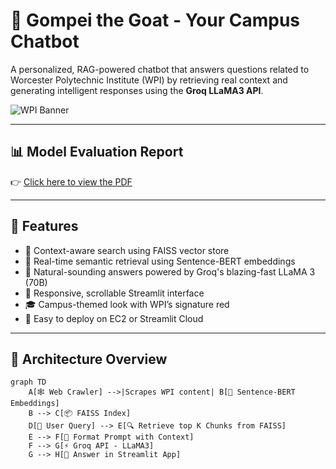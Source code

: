 # 🐐 Gompei the Goat - Your Campus Chatbot
 
 A personalized, RAG-powered chatbot that answers questions related to Worcester Polytechnic Institute (WPI) by retrieving real context and generating intelligent responses using the **Groq LLaMA3 API**.
 
 ![WPI Banner](assest/DSC_4712_PRINT.jpg)
 
 ---
 ## 📊 Model Evaluation Report

👉 [Click here to view the PDF](https://amitprajapati1978.github.io/WPI_CHAT_BOT/docs/MODELLING.pdf)

 ---
 ## 🚀 Features
 
 - 🔎 Context-aware search using FAISS vector store
 - 🧠 Real-time semantic retrieval using Sentence-BERT embeddings
 - 🤖 Natural-sounding answers powered by Groq's blazing-fast LLaMA 3 (70B)
 - 💬 Responsive, scrollable Streamlit interface
 - 🎓 Campus-themed look with WPI’s signature red
 - 🔧 Easy to deploy on EC2 or Streamlit Cloud
 
 ---
 
 ## 🧱 Architecture Overview
 
 ```mermaid
 graph TD
     A[🕸️ Web Crawler] -->|Scrapes WPI content| B[🧠 Sentence-BERT Embeddings]
     B --> C[📦 FAISS Index]
     D[👤 User Query] --> E[🔍 Retrieve top K Chunks from FAISS]
     E --> F[🧾 Format Prompt with Context]
     F --> G[⚡ Groq API - LLaMA3]
     G --> H[💬 Answer in Streamlit App]
